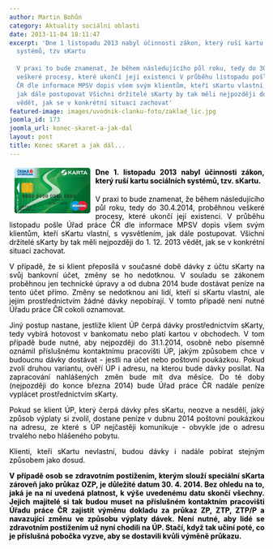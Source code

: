 ```yaml
---
author: Martin Bohůn
category: Aktuality sociální oblasti
date: 2013-11-04 18:11:47
excerpt: 'Dne 1 listopadu 2013 nabyl účinnosti zákon, který ruší kartu sociálních
  systémů, tzv sKartu

  V praxi to bude znamenat, že během následujícího půl roku, tedy do 3042014, proběhnou
  veškeré procesy, které ukončí její existenci V průběhu listopadu pošle Úřad práce
  ČR dle informace MPSV dopis všem svým klientům, kteří sKartu vlastní, s vysvětlením,
  jak dále postupovat Všichni držitelé sKarty by tak měli nejpozději do 1 12 2013
  vědět, jak se v konkrétní situaci zachovat'
featured-image: images/uvodnik-clanku-foto/zaklad_lic.jpg
joomla_id: 173
joomla_url: konec-skaret-a-jak-dal
layout: post
title: Konec sKaret a jak dál...
---
```


<h4 class="Default" style="text-align: justify;"><span style="color: #000000;"><img src="images/uvodnik-clanku-foto/zaklad_lic.jpg" border="0" width="150" height="90" style="float: left; margin-left: 10px; margin-right: 10px;" /></span><span style="color: #000000;">Dne 1. listopadu 2013 nabyl účinnosti zákon, který ruší kartu sociálních systémů, tzv. sKartu.</span></h4>
<p class="Default" style="text-align: justify;"><span style="color: #000000;">V praxi to bude znamenat, že během následujícího půl roku, tedy do 30.4.2014, proběhnou veškeré procesy, které ukončí její existenci. V průběhu listopadu pošle Úřad práce ČR dle informace MPSV dopis všem svým klientům, kteří sKartu vlastní, s vysvětlením, jak dále postupovat. Všichni držitelé sKarty by tak měli nejpozději do 1. 12. 2013 vědět, jak se v konkrétní situaci zachovat.</span></p>

<p class="Default" style="text-align: justify;"><span style="color: #000000;">V případě, že si klient přeposílá v současné době dávky z účtu sKarty na svůj bankovní účet, změny se ho nedotknou. V souladu se zákonem proběhnou jen technické úpravy a od dubna 2014 bude dostávat peníze na tento účet přímo. Změny se nedotknou ani lidí, kteří si sKartu vlastní, ale jejím prostřednictvím žádné dávky nepobírají. V tomto případě není nutné Úřadu práce ČR cokoli oznamovat.</span></p>
<p class="Default" style="text-align: justify;"><span style="color: #000000;">Jiný postup nastane, jestliže klient ÚP čerpá dávky prostřednictvím sKarty, tedy vybírá hotovost v bankomatu nebo platí kartou v obchodech. V tom případě bude nutné, aby nejpozději do 31.1.2014, osobně nebo písemně oznámil příslušnému kontaktnímu pracovišti ÚP, jakým způsobem chce v budoucnu dávky dostávat - jestli na účet nebo poštovní poukázkou. Pokud zvolí druhou variantu, ověří ÚP i adresu, na kterou bude dávky posílat. Na zapracování nahlášených změn bude mít dva měsíce. Do té doby (nejpozději do konce března 2014) bude Úřad práce ČR nadále peníze vyplácet prostřednictvím sKarty.</span></p>
<p class="Default" style="text-align: justify;"><span style="color: #000000;">Pokud se klient ÚP, který čerpá dávky přes sKartu, neozve a nesdělí, jaký způsob výplaty si zvolil, dostane peníze v dubnu 2014 poštovní poukázkou na adresu, ze které s ÚP nejčastěji komunikuje - obvykle jde o adresu trvalého nebo hlášeného pobytu.</span></p>
<p class="Default" style="text-align: justify;"><span style="color: #000000;">Klienti, kteří sKartu nevlastní, budou dávky i nadále pobírat stejným způsobem jako dosud.</span></p>
<p class="Default" style="text-align: justify;"><span style="color: #000000;"><strong>V případě osob se zdravotním postižením, kterým slouží speciální sKarta zároveň jako průkaz OZP, je důležité datum 30. 4. 2014. Bez ohledu na to, jaká je na ní uvedená platnost, k výše uvedenému datu skončí všechny. Jejich majitelé si tak budou muset na příslušném kontaktním pracovišti Úřadu práce ČR zajistit výměnu dokladu za průkaz ZP, ZTP, ZTP/P a navazující změnu ve způsobu výplaty dávek. Není nutné, aby lidé se zdravotním postižením už nyní chodili na ÚP. Stačí, když tak učiní poté, co je příslušná pobočka vyzve, aby se dostavili kvůli výměně průkazu.</strong></span></p>